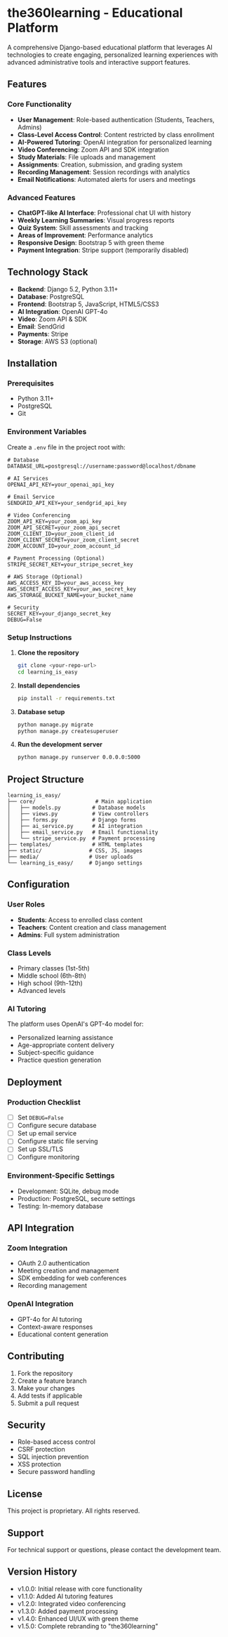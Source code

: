# the360learning - Educational Platform

A comprehensive Django-based educational platform that leverages AI technologies to create engaging, personalized learning experiences with advanced administrative tools and interactive support features.

## Features

### Core Functionality
- **User Management**: Role-based authentication (Students, Teachers, Admins)
- **Class-Level Access Control**: Content restricted by class enrollment
- **AI-Powered Tutoring**: OpenAI integration for personalized learning
- **Video Conferencing**: Zoom API and SDK integration
- **Study Materials**: File uploads and management
- **Assignments**: Creation, submission, and grading system
- **Recording Management**: Session recordings with analytics
- **Email Notifications**: Automated alerts for users and meetings

### Advanced Features
- **ChatGPT-like AI Interface**: Professional chat UI with history
- **Weekly Learning Summaries**: Visual progress reports
- **Quiz System**: Skill assessments and tracking
- **Areas of Improvement**: Performance analytics
- **Responsive Design**: Bootstrap 5 with green theme
- **Payment Integration**: Stripe support (temporarily disabled)

## Technology Stack

- **Backend**: Django 5.2, Python 3.11+
- **Database**: PostgreSQL
- **Frontend**: Bootstrap 5, JavaScript, HTML5/CSS3
- **AI Integration**: OpenAI GPT-4o
- **Video**: Zoom API & SDK
- **Email**: SendGrid
- **Payments**: Stripe
- **Storage**: AWS S3 (optional)

## Installation

### Prerequisites
- Python 3.11+
- PostgreSQL
- Git

### Environment Variables
Create a `.env` file in the project root with:

```env
# Database
DATABASE_URL=postgresql://username:password@localhost/dbname

# AI Services
OPENAI_API_KEY=your_openai_api_key

# Email Service
SENDGRID_API_KEY=your_sendgrid_api_key

# Video Conferencing
ZOOM_API_KEY=your_zoom_api_key
ZOOM_API_SECRET=your_zoom_api_secret
ZOOM_CLIENT_ID=your_zoom_client_id
ZOOM_CLIENT_SECRET=your_zoom_client_secret
ZOOM_ACCOUNT_ID=your_zoom_account_id

# Payment Processing (Optional)
STRIPE_SECRET_KEY=your_stripe_secret_key

# AWS Storage (Optional)
AWS_ACCESS_KEY_ID=your_aws_access_key
AWS_SECRET_ACCESS_KEY=your_aws_secret_key
AWS_STORAGE_BUCKET_NAME=your_bucket_name

# Security
SECRET_KEY=your_django_secret_key
DEBUG=False
```

### Setup Instructions

1. **Clone the repository**
   ```bash
   git clone <your-repo-url>
   cd learning_is_easy
   ```

2. **Install dependencies**
   ```bash
   pip install -r requirements.txt
   ```

3. **Database setup**
   ```bash
   python manage.py migrate
   python manage.py createsuperuser
   ```

4. **Run the development server**
   ```bash
   python manage.py runserver 0.0.0.0:5000
   ```

## Project Structure

```
learning_is_easy/
├── core/                   # Main application
│   ├── models.py          # Database models
│   ├── views.py           # View controllers
│   ├── forms.py           # Django forms
│   ├── ai_service.py      # AI integration
│   ├── email_service.py   # Email functionality
│   └── stripe_service.py  # Payment processing
├── templates/             # HTML templates
├── static/               # CSS, JS, images
├── media/                # User uploads
└── learning_is_easy/     # Django settings
```

## Configuration

### User Roles
- **Students**: Access to enrolled class content
- **Teachers**: Content creation and class management
- **Admins**: Full system administration

### Class Levels
- Primary classes (1st-5th)
- Middle school (6th-8th)
- High school (9th-12th)
- Advanced levels

### AI Tutoring
The platform uses OpenAI's GPT-4o model for:
- Personalized learning assistance
- Age-appropriate content delivery
- Subject-specific guidance
- Practice question generation

## Deployment

### Production Checklist
- [ ] Set `DEBUG=False`
- [ ] Configure secure database
- [ ] Set up email service
- [ ] Configure static file serving
- [ ] Set up SSL/TLS
- [ ] Configure monitoring

### Environment-Specific Settings
- Development: SQLite, debug mode
- Production: PostgreSQL, secure settings
- Testing: In-memory database

## API Integration

### Zoom Integration
- OAuth 2.0 authentication
- Meeting creation and management
- SDK embedding for web conferences
- Recording management

### OpenAI Integration
- GPT-4o for AI tutoring
- Context-aware responses
- Educational content generation

## Contributing

1. Fork the repository
2. Create a feature branch
3. Make your changes
4. Add tests if applicable
5. Submit a pull request

## Security

- Role-based access control
- CSRF protection
- SQL injection prevention
- XSS protection
- Secure password handling

## License

This project is proprietary. All rights reserved.

## Support

For technical support or questions, please contact the development team.

## Version History

- v1.0.0: Initial release with core functionality
- v1.1.0: Added AI tutoring features
- v1.2.0: Integrated video conferencing
- v1.3.0: Added payment processing
- v1.4.0: Enhanced UI/UX with green theme
- v1.5.0: Complete rebranding to "the360learning"